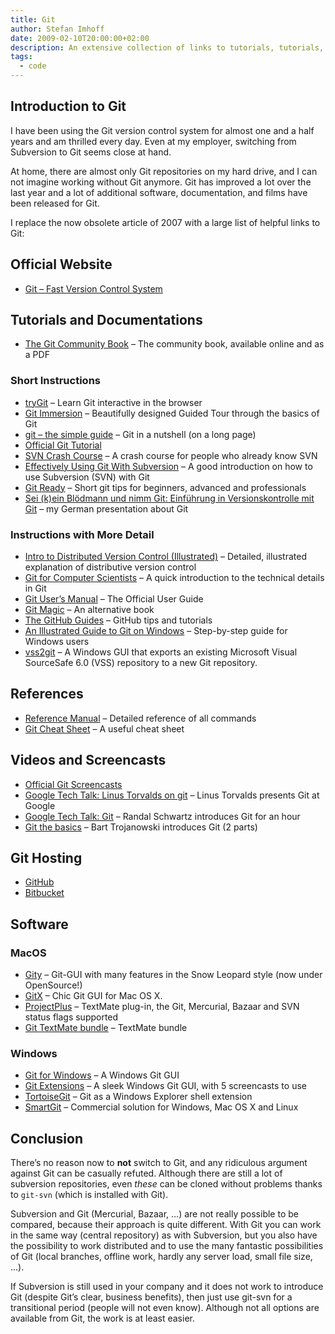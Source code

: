```yaml
---
title: Git
author: Stefan Imhoff
date: 2009-02-10T20:00:00+02:00
description: An extensive collection of links to tutorials, tutorials, screencasts and documentations on Git.
tags:
  - code
---
```


## Introduction to Git

I have been using the Git version control system for almost one and a half years and am thrilled every day. Even at my employer, switching from Subversion to Git seems close at hand.

At home, there are almost only Git repositories on my hard drive, and I can not imagine working without Git anymore. Git has improved a lot over the last year and a lot of additional software, documentation, and films have been released for Git.

I replace the now obsolete article of 2007 with a large list of helpful links to Git:

## Official Website

- [Git – Fast Version Control System](https://git-scm.com/)

## Tutorials and Documentations

- [The Git Community Book](https://git-scm.com/book) – The community book, available online and as a PDF

### Short Instructions

- [tryGit](http://try.github.io/levels/1/challenges/1) – Learn Git interactive in the browser
- [Git Immersion](http://gitimmersion.com/) – Beautifully designed Guided Tour through the basics of Git
- [git – the simple guide](http://rogerdudler.github.io/git-guide/) – Git in a nutshell (on a long page)
- [Official Git Tutorial](https://www.kernel.org/pub/software/scm/git/docs/gittutorial.html)
- [SVN Crash Course](https://git-scm.com/course/svn.html) – A crash course for people who already know SVN
- [Effectively Using Git With Subversion](https://www.viget.com/articles/effectively-using-git-with-subversion) – A good introduction on how to use Subversion (SVN) with Git
- [Git Ready](http://gitready.com/) – Short git tips for beginners, advanced and professionals
- [Sei (k)ein Blödmann und nimm Git: Einführung in Versionskontrolle mit Git](https://www.slideshare.net/kogakure/sei-kein-bldmann-und-nimm-git-1830449/) – my German presentation about Git

### Instructions with More Detail

- [Intro to Distributed Version Control (Illustrated)](https://betterexplained.com/articles/intro-to-distributed-version-control-illustrated/) – Detailed, illustrated explanation of distributive version control
- [Git for Computer Scientists](http://eagain.net/articles/git-for-computer-scientists/) – A quick introduction to the technical details in Git
- [Git User’s Manual](https://www.kernel.org/pub/software/scm/git/docs/user-manual.html) – The Official User Guide
- [Git Magic](http://www-cs-students.stanford.edu/~blynn/gitmagic/) – An alternative book
- [The GitHub Guides](https://help.github.com/) – GitHub tips and tutorials
- [An Illustrated Guide to Git on Windows](http://nathanj.github.io/gitguide/) – Step-by-step guide for Windows users
- [vss2git](https://github.com/trevorr/vss2git) – A Windows GUI that exports an existing Microsoft Visual SourceSafe 6.0 (VSS) repository to a new Git repository.

## References

- [Reference Manual](https://www.kernel.org/pub/software/scm/git/docs/) – Detailed reference of all commands
- [Git Cheat Sheet](http://zrusin.blogspot.com/2007/09/git-cheat-sheet.html) – A useful cheat sheet

## Videos and Screencasts

- [Official Git Screencasts](https://git-scm.com/videos)
- [Google Tech Talk: Linus Torvalds on git](https://youtu.be/4XpnKHJAok8) – Linus Torvalds presents Git at Google
- [Google Tech Talk: Git](https://youtu.be/8dhZ9BXQgc4) – Randal Schwartz introduces Git for an hour
- [Git the basics](http://excess.org/article/2008/07/ogre-git-tutorial/) – Bart Trojanowski introduces Git (2 parts)

## Git Hosting

- [GitHub](https://github.com/)
- [Bitbucket](https://bitbucket.org/)

## Software

### MacOS

- [Gity](https://github.com/beheadedmyway/gity) – Git-GUI with many features in the Snow Leopard style (now under OpenSource!)
- [GitX](http://gitx.frim.nl/) – Chic Git GUI for Mac OS X.
- [ProjectPlus](http://ciaranwal.sh/2008/08/05/textmate-plug-in-projectplus) – TextMate plug-in, the Git, Mercurial, Bazaar and SVN status flags supported
- [Git TextMate bundle](https://github.com/jcf/git-tmbundle) – TextMate bundle

### Windows

- [Git for Windows](https://gitforwindows.org/) – A Windows Git GUI
- [Git Extensions](http://gitextensions.github.io/) – A sleek Windows Git GUI, with 5 screencasts to use
- [TortoiseGit](https://tortoisegit.org) – Git as a Windows Explorer shell extension
- [SmartGit](https://www.syntevo.com/smartgit/) – Commercial solution for Windows, Mac OS X and Linux

## Conclusion

There’s no reason now to **not** switch to Git, and any ridiculous argument against Git can be casually refuted. Although there are still a lot of subversion repositories, even _these_ can be cloned without problems thanks to `git-svn` (which is installed with Git).

Subversion and Git (Mercurial, Bazaar, …) are not really possible to be compared, because their approach is quite different. With Git you can work in the same way (central repository) as with Subversion, but you also have the possibility to work distributed and to use the many fantastic possibilities of Git (local branches, offline work, hardly any server load, small file size, …).

If Subversion is still used in your company and it does not work to introduce Git (despite Git’s clear, business benefits), then just use git-svn for a transitional period (people will not even know). Although not all options are available from Git, the work is at least easier.
